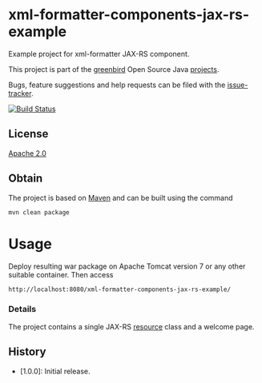 # xml-formatter-components-jax-rs-example
Example project for xml-formatter JAX-RS component.

This project is part of the [greenbird] Open Source Java [projects].

Bugs, feature suggestions and help requests can be filed with the [issue-tracker].

[![Build Status][build-badge]][build-link]

## License
[Apache 2.0]

## Obtain
The project is based on [Maven] and can be built using the command

	mvn clean package

# Usage
Deploy resulting war package on Apache Tomcat version 7 or any other suitable container. Then access

	http://localhost:8080/xml-formatter-components-jax-rs-example/

### Details
The project contains a single JAX-RS [resource] class and a welcome page.

## History
- [1.0.0]: Initial release.


[greenbird]:           http://greenbird.com/
[issue-tracker]:       https://github.com/greenbird/greenbird-xml-formatter-components/issues
[Apache 2.0]:          http://www.apache.org/licenses/LICENSE-2.0.html
[projects]:            http://greenbird.github.io/
[Maven]:               http://maven.apache.org/
[download]:            http://search.maven.org/#search|ga|1|greenbird-xml-formatter-components
[build-badge]:         https://build.greenbird.com/job/greenbird-xml-formatter-components/badge/icon
[build-link]:          https://build.greenbird.com/job/greenbird-xml-formatter-components/
[snapshot repository]: https://oss.sonatype.org/content/repositories/snapshots/com/greenbird/greenbird-xml-formatter-components
[resource]:            https://github.com/greenbird/xml-formatter-components/jax-rs-example/src/main/java/com/greenbird/xml/prettyprint/rest/resource/MyResource.java